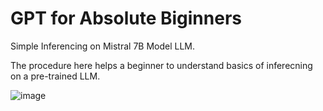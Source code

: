 # GPT for Absolute Biginners
Simple Inferencing on Mistral 7B Model LLM.

The procedure here helps a beginner to understand basics of inferecning on a pre-trained LLM.

![image](https://github.com/mayinikkool/GPTforAbsoluteBiginners/assets/63264022/bac72515-0802-4efa-8e13-49ab93014019)
